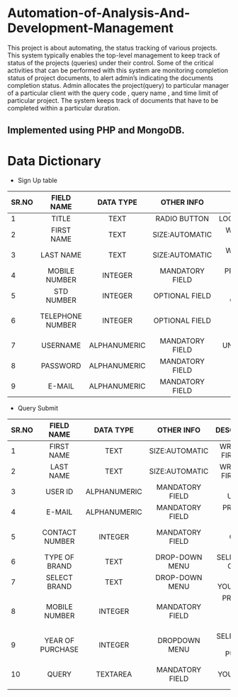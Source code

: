 # Automation-of-Analysis-And-Development-Management
This project is about automating, the status tracking of various projects. This system typically enables the top-level management to keep track of status of the projects (queries) under their control. Some of the critical activities that can be performed with this system are monitoring completion status of project documents, to alert admin’s indicating the documents completion status.
Admin  allocates  the  project(query)  to  particular  manager of  a  particular client with the query code , query  name ,  and  time limit of particular  project. The system  keeps  track  of  documents  that  have  to  be  completed  within  a  particular  duration.
## Implemented using PHP and MongoDB.

# Data Dictionary

* Sign Up table

|SR.NO|FIELD NAME|DATA TYPE|OTHER INFO|DESCRIPTION|
|-----|:--------:|:-------:|:--------:|---------:|
|1    |TITLE	 |TEXT     |RADIO BUTTON| LOOKUP:MR,MRS,MS|SELECT GENDER|
|2     |FIRST NAME |	TEXT|	SIZE:AUTOMATIC |WRITE  YOUR FIRST NAME|
|3	|LAST NAME|	TEXT	|SIZE:AUTOMATIC|	WRITE YOUR FIRST NAME|
|4	|MOBILE NUMBER|	INTEGER	|MANDATORY FIELD	|PROVIDE 10 DIGITS MOBILE NUMBER|
|5	|STD NUMBER	|INTEGER	|OPTIONAL FIELD	|PROVIDE STD CODE(OPTIONAL)|
|6	|TELEPHONE NUMBER|	INTEGER	|OPTIONAL FIELD	|PROVIDE  TELEPHONE NUMBER IF ANY|
|7	|USERNAME	|ALPHANUMERIC|	MANDATORY FIELD	|UNIQUE USERNAME|
|8|	PASSWORD	|ALPHANUMERIC|	MANDATORY FIELD	|PASSWORD|
|9|	E-MAIL	|ALPHANUMERIC	|MANDATORY FIELD	|PROVIDE E-MAIL| 

* Query Submit

|SR.NO|FIELD NAME|DATA TYPE|OTHER INFO|DESCRIPTION|
|-----|:--------:|:-------:|:--------:|---------:|
|1	|FIRST NAME |	TEXT|	SIZE:AUTOMATIC|	WRITE  YOUR FIRST NAME|
|2	|LAST NAME|	TEXT|	SIZE:AUTOMATIC	|WRITE YOUR FIRST NAME|
|3|	USER ID	|ALPHANUMERIC|	MANDATORY FIELD	|PROVIDE UNIQUE ID|
|4|	E-MAIL|	ALPHANUMERIC	|MANDATORY FIELD	|PROVIDE E-MAIL |
|5	|CONTACT NUMBER	|INTEGER	|MANDATORY FIELD	|PROVIDE  CONTACT NUMBER| 
|6	|TYPE OF BRAND|	TEXT	|DROP-DOWN MENU|	SELECT TYPE OF BRAND|
|7	|SELECT BRAND	|TEXT	|DROP-DOWN MENU	|SELECT YOUR BRAND|
|8|MOBILE NUMBER|	INTEGER	|MANDATORY FIELD	|PROVIDE 10 DIGITS MOBILE NUMBER|
|9	|YEAR OF PURCHASE	|INTEGER	|DROPDOWN MENU	|SELECT YEAR OF PURCHASE|
|10	|QUERY|	TEXTAREA	|MANDATORY FIELD	|PROVIDE YOUR QUERY HERE|


